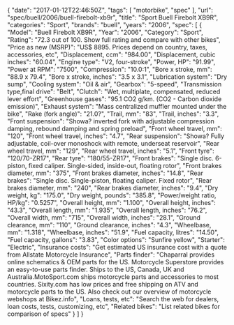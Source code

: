 {
    "date": "2017-01-12T22:46:50Z",
    "tags": [
        "motorbike",
        "spec"
    ],
    "url": "spec\/buell\/2006\/buell-firebolt-xb9r",
    "title": "Sport Buell Firebolt XB9R",
    "categories": "Sport",
    "brands": "buell",
    "years": "2006",
    "spec": [
        {
            "Model": "Buell Firebolt XB9R",
            "Year": "2006",
            "Category": "Sport",
            "Rating": "72.3 out of 100. Show full rating and compare with other bikes",
            "Price as new (MSRP)": "US$ 8895.   Prices depend on country, taxes, accessories, etc",
            "Displacement, ccm": "984.00",
            "Displacement, cubic inches": "60.04",
            "Engine type": "V2, four-stroke",
            "Power, HP": "91.99",
            "Power at RPM": "7500",
            "Compression": "10.0:1",
            "Bore x stroke, mm": "88.9 x 79.4",
            "Bore x stroke, inches": "3.5 x 3.1",
            "Lubrication system": "Dry sump",
            "Cooling system": "Oil & air",
            "Gearbox": "5-speed",
            "Transmission type,final drive": "Belt",
            "Clutch": "Wet, multiplate, compensated, reduced lever effort",
            "Greenhouse gases": "95.1 CO2 g\/km. (CO2 - Carbon dioxide emission)",
            "Exhaust system": "Mass centralized muffler mounted under the bike",
            "Rake (fork angle)": "21.0?",
            "Trail, mm": "83",
            "Trail, inches": "3.3",
            "Front suspension": "Showa? inverted fork with adjustable compression damping, rebound damping and spring preload",
            "Front wheel travel, mm": "120",
            "Front wheel travel, inches": "4.7",
            "Rear suspension": "Showa? Fully adjustable, coil-over monoshock with remote, underseat reservoir",
            "Rear wheel travel, mm": "129",
            "Rear wheel travel, inches": "5.1",
            "Front tyre": "120\/70-ZR17",
            "Rear tyre": "180\/55-ZR17",
            "Front brakes": "Single disc. 6-piston, fixed caliper. Single-sided, inside-out, floating rotor",
            "Front brakes diameter, mm": "375",
            "Front brakes diameter, inches": "14.8",
            "Rear brakes": "Single disc. Single-piston, floating caliper. Fixed rotor",
            "Rear brakes diameter, mm": "240",
            "Rear brakes diameter, inches": "9.4",
            "Dry weight, kg": "175.0",
            "Dry weight, pounds": "385.8",
            "Power\/weight ratio, HP\/kg": "0.5257",
            "Overall height, mm": "1.100",
            "Overall height, inches": "43.3",
            "Overall length, mm": "1.935",
            "Overall length, inches": "76.2",
            "Overall width, mm": "715",
            "Overall width, inches": "28.1",
            "Ground clearance, mm": "110",
            "Ground clearance, inches": "4.3",
            "Wheelbase, mm": "1.318",
            "Wheelbase, inches": "51.9",
            "Fuel capacity, litres": "14.50",
            "Fuel capacity, gallons": "3.83",
            "Color options": "Sunfire yellow",
            "Starter": "Electric",
            "Insurance costs": "Get estimated US insurance cost with a quote from Allstate Motorcycle Insurance",
            "Parts finder": "Chaparral provides online schematics & OEM parts for the US.   Motorcycle Superstore provides an easy-to-use parts finder. Ships to the US, Canada, UK and Australia.MotoSport.com ships motorcycle parts and accessories to most countries.    Sixity.com has low prices and free shipping on ATV and motorcycle parts to the US. Also check out our overview of motorcycle webshops at Bikez.info",
            "Loans, tests, etc": "Search the web for dealers, loan costs, tests, customizing, etc",
            "Related bikes": "List related bikes for comparison of specs"
        }
    ]
}